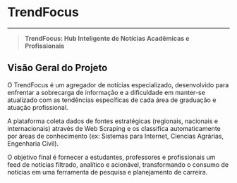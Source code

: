 # TrendFocus
___

> **TrendFocus: Hub Inteligente de Notícias Acadêmicas e Profissionais**

## Visão Geral do Projeto

O TrendFocus é um agregador de notícias especializado, desenvolvido para enfrentar a sobrecarga de informação e a dificuldade em manter-se atualizado com as tendências específicas de cada área de graduação e atuação profissional.

A plataforma coleta dados de fontes estratégicas (regionais, nacionais e internacionais) através de Web Scraping e os classifica automaticamente por áreas de conhecimento (ex: Sistemas para Internet, Ciencias Agrárias, Engenharia Cívil).

O objetivo final é fornecer a estudantes, professores e profissionais um feed de notícias filtrado, analítico e acionável, transformando o consumo de notícias em uma ferramenta de pesquisa e planejamento de carreira.
